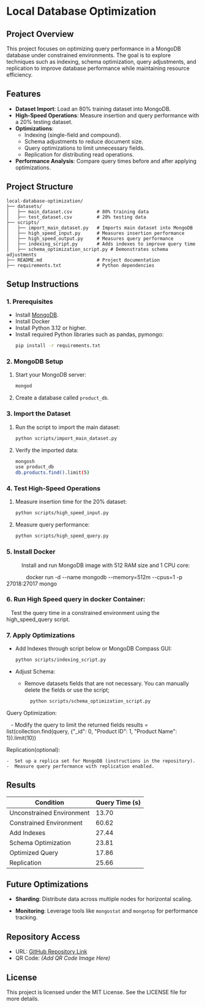 # Local Database Optimization

## **Project Overview**

This project focuses on optimizing query performance in a MongoDB database under constrained environments. The goal is to explore techniques such as indexing, schema optimization, query adjustments, and replication to improve database performance while maintaining resource efficiency.

## **Features**

- **Dataset Import**: Load an 80% training dataset into MongoDB.
- **High-Speed Operations**: Measure insertion and query performance with a 20% testing dataset.
- **Optimizations**:
  - Indexing (single-field and compound).
  - Schema adjustments to reduce document size.
  - Query optimizations to limit unnecessary fields.
  - Replication for distributing read operations.
- **Performance Analysis**: Compare query times before and after applying optimizations.

## **Project Structure**

```
local-database-optimization/
├── datasets/
│   ├── main_dataset.csv         # 80% training data
│   ├── test_dataset.csv         # 20% testing data
├── scripts/
│   ├── import_main_dataset.py   # Imports main dataset into MongoDB
│   ├── high_speed_input.py      # Measures insertion performance
│   ├── high_speed_output.py     # Measures query performance
│   ├── indexing_script.py       # Adds indexes to improve query time
│   ├── schema_optimization_script.py # Demonstrates schema adjustments
├── README.md                    # Project documentation
├── requirements.txt             # Python dependencies
```

## **Setup Instructions**

### **1. Prerequisites**

- Install [MongoDB](https://www.mongodb.com/docs/manual/installation/).
- Install Docker
- Install Python 3.12 or higher.
- Install required Python libraries such as pandas, pymongo:
  ```bash
  pip install -r requirements.txt
  ```

### **2. MongoDB Setup**

1. Start your MongoDB server:
   ```bash
   mongod
   ```
2. Create a database called `product_db`.

### **3. Import the Dataset**

1. Run the script to import the main dataset:
   ```bash
   python scripts/import_main_dataset.py
   ```
2. Verify the imported data:
   ```bash
   mongosh
   use product_db
   db.products.find().limit(5)
   ```

### **4. Test High-Speed Operations**

1. Measure insertion time for the 20% dataset:
   ```bash
   python scripts/high_speed_input.py
   ```
2. Measure query performance:
   ```bash
   python scripts/high_speed_query.py
   ```

### **5. Install Docker**

          Install and run MongoDB image with 512 RAM size and 1 CPU core:

             docker run -d --name mongodb --memory=512m --cpus=1 -p 27018:27017 mongo

### **6. Run High Speed query in docker Container:**

   Test the query time in a constrained environment using the high_speed_query script.


### **7. Apply Optimizations**

- Add Indexes through script below or MongoDB Compass GUI:

  ```bash
  python scripts/indexing_script.py
  ```

- Adjust Schema:

  - Remove datasets fields that are not necessary. You can manually delete the fields or use the script;
    ```bash
      python scripts/schema_optimization_script.py
    ```

Query Optimization: 

   - Modify the query to limit the returned fields
        results = list(collection.find(query, {"\_id": 0, "Product ID": 1, "Product Name": 1}).limit(10))

Replication(optional): 

    -  Set up a replica set for MongoDB (instructions in the repository).
    -  Measure query performance with replication enabled.

## **Results**

| **Condition**             | **Query Time (s)** |
| ------------------------- | ------------------ |
| Unconstrained Environment | 13.70              |
| Constrained Environment   | 60.62              |
| Add Indexes               | 27.44              |
| Schema Optimization       | 23.81              |
| Optimized Query           | 17.86              |
| Replication               | 25.66              |

## **Future Optimizations**

- **Sharding**: Distribute data across multiple nodes for horizontal scaling.

- **Monitoring**: Leverage tools like `mongostat` and `mongotop` for performance tracking.

## **Repository Access**

- URL: [GitHub Repository Link](https://github.com/your-username/local-database-optimization)
- QR Code: *(Add QR Code Image Here)*

## **License**

This project is licensed under the MIT License. See the LICENSE file for more details.

